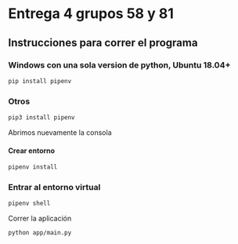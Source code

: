 # Entrega 4 grupos 58 y 81

## Instrucciones para correr el programa

### Windows con una sola version de python, Ubuntu 18.04+

```bash
pip install pipenv
```

### Otros

```bash
pip3 install pipenv
```

Abrimos nuevamente la consola

#### Crear entorno

```bash
pipenv install
```


### Entrar al entorno virtual
```bash
pipenv shell
```
Correr la aplicación
```
python app/main.py
```
